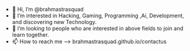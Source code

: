 - 👋 Hi, I’m @brahmastrasquad
- 👀 I’m interested in Hacking, Gaming, Programming ,Ai, Development, and discovering new Technology.
- 💞️ I’m looking to people who are interested in above fields to join and learn together.
- 📫 How to reach me --> brahmastrasquad.github.io/contactus

<!---
brahmastrasquad/brahmastrasquad is a ✨ special ✨ repository because its `README.md` (this file) appears on your GitHub profile.
You can click the Preview link to take a look at your changes.
--->

